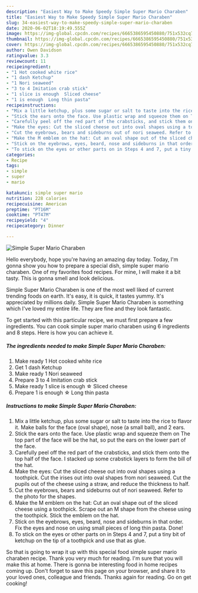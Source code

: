 ```yaml
---
description: "Easiest Way to Make Speedy Simple Super Mario Charaben"
title: "Easiest Way to Make Speedy Simple Super Mario Charaben"
slug: 34-easiest-way-to-make-speedy-simple-super-mario-charaben
date: 2020-06-02T18:19:49.555Z
image: https://img-global.cpcdn.com/recipes/6665386595450880/751x532cq70/simple-super-mario-charaben-recipe-main-photo.jpg
thumbnail: https://img-global.cpcdn.com/recipes/6665386595450880/751x532cq70/simple-super-mario-charaben-recipe-main-photo.jpg
cover: https://img-global.cpcdn.com/recipes/6665386595450880/751x532cq70/simple-super-mario-charaben-recipe-main-photo.jpg
author: Owen Davidson
ratingvalue: 3.3
reviewcount: 11
recipeingredient:
- "1 Hot cooked white rice"
- "1 dash Ketchup"
- "1 Nori seaweed"
- "3 to 4 Imitation crab stick"
- "1 slice is enough  Sliced cheese"
- "1 is enough  Long thin pasta"
recipeinstructions:
- "Mix a little ketchup, plus some sugar or salt to taste into the rice to flavor it. Make balls for the face (oval shape), nose (a small ball), and 2 ears."
- "Stick the ears onto the face. Use plastic wrap and squeeze them on The top part of the face will be the hat, so put the ears on the lower part of the face."
- "Carefully peel off the red part of the crabsticks, and stick them onto the top half of the face. I stacked up some crabstick layers to form the bill of the hat."
- "Make the eyes: Cut the sliced cheese out into oval shapes using a toothpick. Cut the irises out into oval shapes from nori seaweed. Cut the pupils out of the cheese using a straw, and reduce the thickness to half."
- "Cut the eyebrows, bears and sideburns out of nori seaweed. Refer to the photo for the shapes."
- "Make the M emblem on the hat: Cut an oval shape out of the sliced cheese using a toothpick. Scrape out an M shape from the cheese using the toothpick. Stick the emblem on the hat."
- "Stick on the eyebrows, eyes, beard, nose and sideburns in that order. Fix the eyes and nose on using small pieces of long thin pasta. Done!"
- "To stick on the eyes or other parts on in Steps 4 and 7, put a tiny bit of ketchup on the tip of a toothpick and use that as glue."
categories:
- Recipe
tags:
- simple
- super
- mario

katakunci: simple super mario 
nutrition: 228 calories
recipecuisine: American
preptime: "PT16M"
cooktime: "PT47M"
recipeyield: "4"
recipecategory: Dinner

---
```



![Simple Super Mario Charaben](https://img-global.cpcdn.com/recipes/6665386595450880/751x532cq70/simple-super-mario-charaben-recipe-main-photo.jpg)

Hello everybody, hope you're having an amazing day today. Today, I'm gonna show you how to prepare a special dish, simple super mario charaben. One of my favorites food recipes. For mine, I will make it a bit tasty. This is gonna smell and look delicious.



Simple Super Mario Charaben is one of the most well liked of current trending foods on earth. It's easy, it is quick, it tastes yummy. It's appreciated by millions daily. Simple Super Mario Charaben is something which I've loved my entire life. They are fine and they look fantastic.


To get started with this particular recipe, we must first prepare a few ingredients. You can cook simple super mario charaben using 6 ingredients and 8 steps. Here is how you can achieve it.

<!--inarticleads1-->

##### The ingredients needed to make Simple Super Mario Charaben:

1. Make ready 1 Hot cooked white rice
1. Get 1 dash Ketchup
1. Make ready 1 Nori seaweed
1. Prepare 3 to 4 Imitation crab stick
1. Make ready 1 slice is enough ☆ Sliced cheese
1. Prepare 1 is enough ☆ Long thin pasta




<!--inarticleads2-->

##### Instructions to make Simple Super Mario Charaben:

1. Mix a little ketchup, plus some sugar or salt to taste into the rice to flavor it. Make balls for the face (oval shape), nose (a small ball), and 2 ears.
1. Stick the ears onto the face. Use plastic wrap and squeeze them on The top part of the face will be the hat, so put the ears on the lower part of the face.
1. Carefully peel off the red part of the crabsticks, and stick them onto the top half of the face. I stacked up some crabstick layers to form the bill of the hat.
1. Make the eyes: Cut the sliced cheese out into oval shapes using a toothpick. Cut the irises out into oval shapes from nori seaweed. Cut the pupils out of the cheese using a straw, and reduce the thickness to half.
1. Cut the eyebrows, bears and sideburns out of nori seaweed. Refer to the photo for the shapes.
1. Make the M emblem on the hat: Cut an oval shape out of the sliced cheese using a toothpick. Scrape out an M shape from the cheese using the toothpick. Stick the emblem on the hat.
1. Stick on the eyebrows, eyes, beard, nose and sideburns in that order. Fix the eyes and nose on using small pieces of long thin pasta. Done!
1. To stick on the eyes or other parts on in Steps 4 and 7, put a tiny bit of ketchup on the tip of a toothpick and use that as glue.




So that is going to wrap it up with this special food simple super mario charaben recipe. Thank you very much for reading. I'm sure that you will make this at home. There is gonna be interesting food in home recipes coming up. Don't forget to save this page on your browser, and share it to your loved ones, colleague and friends. Thanks again for reading. Go on get cooking!
